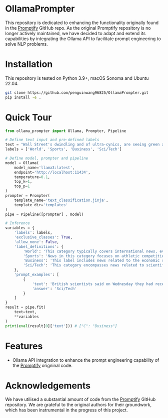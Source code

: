 # OllamaPrompter

This repository is dedicated to enhancing the functionality originally found in the [Promptify](https://github.com/promptslab/Promptify) GitHub repo. As the original Promptify repository is no longer actively maintained, we have decided to adapt and extend its capabilities by integrating the Ollama API to facilitate prompt engineering to solve NLP problems.

# Installation

This repository is tested on Python 3.9+, macOS Sonoma and Ubuntu 22.04.

```bash
git clone https://github.com/penguinwang96825/OllamaPrompter.git
pip install -e .
```

# Quick Tour

```python
from ollama_prompter import Ollama, Prompter, Pipeline

# Define text input and pre-defined labels
text = "Wall Street's dwindling and of ultra-cynics, are seeing green again."
labels = ['World', 'Sports', 'Business', 'Sci/Tech']

# Define model, prompter and pipeline
model = Ollama(
    model_name='llama3:latest', 
    endpoint='http://localhost:11434', 
    temperature=0.1, 
    top_k=1, 
    top_p=1
)
prompter = Prompter(
    template_name='text_classification.jinja', 
    template_dir='templates'
)
pipe = Pipeline([prompter] , model)

# Inference
variables = {
    'labels': labels, 
    'exclusive_classes': True, 
    'allow_none': False, 
    'label_definitions': {
        'World': 'This category typically covers international news, events, and issues.', 
        'Sports': 'News in this category focuses on athletic competitions, events, and achievements.', 
        'Business': 'This label includes news related to the economic sector and commerce.', 
        'Sci/Tech': 'This category encompasses news related to scientific discoveries and technological advancements.', 
    }, 
    'prompt_examples': [
        {
            'text': 'British scientists said on Wednesday they had received permission to clone human embryos for medical research', 
            'answer': 'Sci/Tech'
        }
    ]
}
result = pipe.fit(
    text=text, 
    **variables
)
print(eval(result[0]['text'])) # ["C": "Business"]
```

# Features

 -  Ollama API integration to enhance the prompt engineering capability of the [Promptify](https://github.com/promptslab/Promptify) origninal code.

# Acknowledgements

We have utilised a substantial amount of code from the [Promptify](https://github.com/promptslab/Promptify) GitHub repository. We are grateful to the original authors for their groundwork, which has been instrumental in the progress of this project.